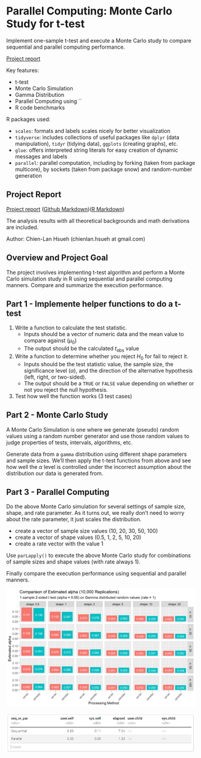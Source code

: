 # Parallel Computing: Monte Carlo Study for t-test

Implement one-sample t-test and execute a Monte Carlo study to compare sequential and parallel computing performance.

[Project report](https://rpubs.com/clh2021/1119962)

Key features:

- t-test
- Monte Carlo Simulation 
- Gamma Distribution
- Parallel Computing using ``
- R code benchmarks

R packages used:

- `scales`: formats and labels scales nicely for better visualization
- `tidyverse`: includes collections of useful packages like `dplyr` (data manipulation), `tidyr` (tidying data),  `ggplots` (creating graphs), etc.
- `glue`: offers interpreted string literals for easy creation of dynamic messages and labels
- `parallel`: parallel computation, including by forking (taken from package multicore), by sockets (taken from package snow) and random-number generation

## Project Report

[Project report](https://rpubs.com/clh2021/1119962) ([Github Markdown](./Parallel_Computing.md))([R Markdown](./Parallel_Computing.Rmd))

The analysis results with all theoretical backgrounds and math derivations are included.

Author: Chien-Lan Hsueh (chienlan.hsueh at gmail.com)

## Overview and Project Goal

The project involves implementing t-test algorithm and perform a Monte Carlo simulation study in R using sequential and parallel computing manners. Compare and summarize the execution performance.

## Part 1 - Implemente helper functions to do a t-test

1. Write a function to calculate the test statistic.
   - Inputs should be a vector of numeric data and the mean value to compare against ($\mu_0$)
   - The output should be the calculated $t_{\text{obs}}$ value
1. Write a function to determine whether you reject $H_0$ for fail to reject it.
   - Inputs should be the test statistic value, the sample size, the significance level ($\alpha$), and the direction of the alternative hypothesis (left, right, or two-sided).
   - The output should be a `TRUE` or `FALSE` value depending on whether or not you reject the null hypothesis.
1. Test how well the function works (3 test cases)

## Part 2 - Monte Carlo Study

A Monte Carlo Simulation is one where we generate (pseudo) random values using a random number generator and use those random values to judge properties of tests, intervals, algorithms, etc.

Generate data from a `gamma` distribution using different shape parameters and sample sizes. We’ll then apply the t-test functions from above and see how well the $\alpha$ level is controlled under the incorrect assumption about the distribution our data is generated from.

## Part 3 - Parallel Computing

Do the above Monte Carlo simulation for several settings of sample size, shape, and rate parameter. As it turns out, we really don’t need to worry about the rate parameter, it just scales the distribution.

- create a vector of sample size values (10, 20, 30, 50, 100)
- create a vector of shape values (0.5, 1, 2, 5, 10, 20)
- create a rate vector with the value 1
 
Use `parLapply()` to execute the above Monte Carlo study for combinations of sample sizes and shape values (with rate always 1).

Finally compare the execution performance using sequential and parallel manners.

![](./images/image1.png)

![](./images/image2.png)


